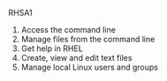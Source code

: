 RHSA1 

1. Access the command line
2. Manage files from the command line
3. Get help in RHEL
4. Create, view and edit text files
5. Manage local Linux users and groups
